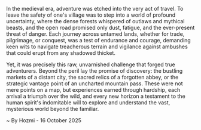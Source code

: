
In the medieval era, adventure was etched into the very act of travel. To leave the safety of one's village was to step into a world of profound uncertainty, where the dense forests whispered of outlaws and mythical beasts, and the open road promised only dust, fatigue, and the ever-present threat of danger. Each journey across untamed lands, whether for trade, pilgrimage, or conquest, was a test of endurance and courage, demanding keen wits to navigate treacherous terrain and vigilance against ambushes that could erupt from any shadowed thicket.

Yet, it was precisely this raw, unvarnished challenge that forged true adventurers. Beyond the peril lay the promise of discovery: the bustling markets of a distant city, the sacred relics of a forgotten abbey, or the strategic vantage point of an uncharted mountain pass. These were not mere points on a map, but experiences earned through hardship, each arrival a triumph over the wild, and every new horizon a testament to the human spirit's indomitable will to explore and understand the vast, mysterious world beyond the familiar.

~ By Hozmi - 16 October 2025
